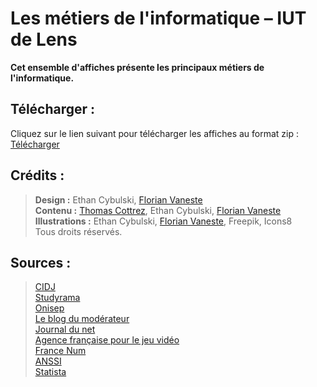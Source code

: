 # Les métiers de l'informatique – IUT de Lens

**Cet ensemble d'affiches présente les principaux métiers de l'informatique.**

## Télécharger :

Cliquez sur le lien suivant pour télécharger les affiches au format zip :  
[Télécharger](https://github.com/FlorianVaneste/Les-metiers-de-l-informatique--IUT-de-Lens/archive/master.zip)  

## Crédits :
> **Design :** Ethan Cybulski, [Florian Vaneste](https://github.com/FlorianVaneste)  
> **Contenu :** [Thomas Cottrez](https://github.com/MegaOctets), Ethan Cybulski, [Florian Vaneste](https://github.com/FlorianVaneste)  
> **Illustrations :** Ethan Cybulski, [Florian Vaneste](https://github.com/FlorianVaneste), Freepik, Icons8  
Tous droits réservés.

## Sources :
> [CIDJ](https://www.cidj.com)  
> [Studyrama](https://www.studyrama.com)  
> [Onisep](http://www.onisep.fr/)  
> [Le blog du modérateur](https://www.blogdumoderateur.com/)  
> [Journal du net](https://www.journaldunet.com/)  
> [Agence française pour le jeu vidéo](https://afjv.com/)  
> [France Num](https://www.francenum.gouv.fr/)  
> [ANSSI](https://www.ssi.gouv.fr/)  
> [Statista](https://fr.statista.com/)  

